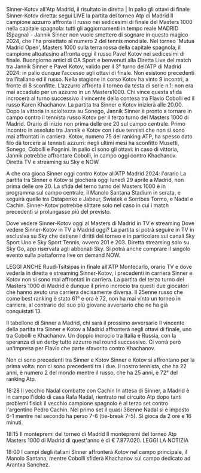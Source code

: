 Sinner-Kotov all'Atp Madrid, il risultato in diretta | In palio gli ottavi di finale
Sinner-Kotov diretta: segui LIVE la partita del torneo Atp di Madrid
Il campione azzurro affronta il russo nei sedicesimi di finale del Masters 1000 nella capitale spagnola: tutti gli aggiornamenti in tempo reale
MADRID (Spagna) - Jannik Sinner non vuole smettere di sognare in questo magico 2024, che l'ha proiettato al numero 2 del tennis mondiale. Nel torneo 'Mutua Madrid Open', Masters 1000 sulla terra rossa della capitale spagnola, il campione altoatesino affronta oggi il russo Pavel Kotov nei sedicesimi di finale.
Buongiorno amici di OA Sport e benvenuti alla Diretta Live del match tra Jannik Sinner e Pavel Kotov, valido per il 3° turno dell’ATP di Madrid 2024: in palio dunque l’accesso agli ottavi di finale. Non esistono precedenti tra l’italiano ed il russo. Nella stagione in corso Kotov ha vinto 9 incontri, a fronte di 8 sconfitte. L’azzurro affronta il torneo da testa di serie n.1: non era mai accaduto per un azzurro in un Masters1000. Chi vince questa sfida incrocerà al turno successivo il vincente della contesa tra Flavio Cobolli ed il russo Karen Khachanov. La partita tra Sinner e Kotov inizierà alle 20.00.
Dopo la vittoria in scioltezza su Sonego, Jannik Sinner è pronto a tornare in campo contro il tennista russo Kotov per il terzo turno del Masters 1000 di Madrid. Orario di inizio non prima delle ore 20 sul campo centrale.
Primo incontro in assoluto tra Jannik e Kotov con i due tennisti che non si sono mai affrontati in carriera. Kotov, numero 75 del ranking ATP, ha spesso dato filo da torcere ai tennisti azzurri: negli ultimi mesi ha sconfitto Musetti, Sonego, Cobolli e Fognini. In palio ci sono gli ottavi: in caso di vittoria, Jannik potrebbe affrontare Cobolli, in campo oggi contro Khachanov.  Diretta TV e streaming su Sky e NOW.

A che ora gioca Sinner oggi contro Kotov all’ATP Madrid 2024: l'orario
La partita tra Sinner e Kotov si giocherà oggi lunedì 29 aprile a Madrid, non prima delle ore 20. La sfida del terno turno del Masters 1000 è in programma sul campo centrale, il Manolo Santana Stadium in serata, e seguirà quelle tra Ostapenko e Jabeur, Swiatek e Sorribes Tormo, e Nadal e Cachin. Sinner-Kotov potrebbe slittare solo nel caso in cui i match precedenti si prolungasse più del previsto.

Dove vedere Sinner-Kotov oggi al Masters di Madrid in TV e streaming
Dove vedere Sinner-Kotov in TV a Madrid oggi? La partita si potrà seguire in TV in esclusiva su Sky che detiene i diritti del torneo e in particolare sui canali Sky Sport Uno e Sky Sport Tennis, ovvero 201 e 203. Diretta streaming solo su Sky Go, app riservata agli abbonati Sky. Si potrà anche comprare il singolo evento sulla piattaforma live on demand NOW.

LEGGI ANCHE
Ruud-Tsitsipas in finale all'ATP Montecarlo, orario TV e dove vederla in diretta e streaming
Sinner-Kotov, i precedenti in carriera
Sinner e Kotov non si sono mai affrontati in carriera. La partita del terzo turno del Masters 1000 di Madrid è dunque il primo incrocio tra questi due giocatori che hanno avuto una carriera decisamente diversa. Il 25enne russo che come best ranking è stato 61° e ora è 72, non ha mai vinto un torneo in carriera, al contrario del suo più giovane avversario che ne ha già conquistati 13.

Il tabellone di Sinner a Madrid, chi sarà il prossimo avversario
Il vincente della partita tra Sinner e Kotov a Madrid affronterà negli ottavi di finale, uno tra Cobolli e Khachanov. Un doppio incrocio tra Italia e Russia, con la speranza di un derby tutto azzurro nel round successivo. Ci vorrà però un'impresa per Flavio che parte sfavorito contro Khachanov.

Non ci sono precedenti tra Sinner e Kotov
Sinner e Kotov si affrontano per la prima volta: non ci sono precedenti tra i due. Il nostro tennista, che ha 22 anni, è numero 2 del mondo mentre il russo, che ha 25 anni, è 72° del ranking Atp.

18:28
Il vecchio Nadal combatte con Cachin
In attesa di Sinner, a Madrid è in campo l'idolo di casa Rafa Nadal, rientrato nel circuito Atp dopo tanti problemi fisici: il vecchio campione spagnolo è al terzo set contro l'argentino Pedro Cachin. Nel primo set il quasi 38enne Nadal si è imposto 6-1 mentre nel secondo ha perso 7-6 (tie-break 7-5). Si gioca da 2 ore e 16 minuti.

18:15
Il montepremi del torneo di Madrid
Il montepremi del torneo Atp Masters 1000 di Madrid di quest'anno è di € 7.877.020. LEGGI LA NOTIZIA

18:00
I campi degli italiani
Sinner affronterà Kotov nel campo principale, il Manolo Santana, mentre Cobolli sfiderà Khachanov sul campo dedicato ad Arantxa Sanchez.
